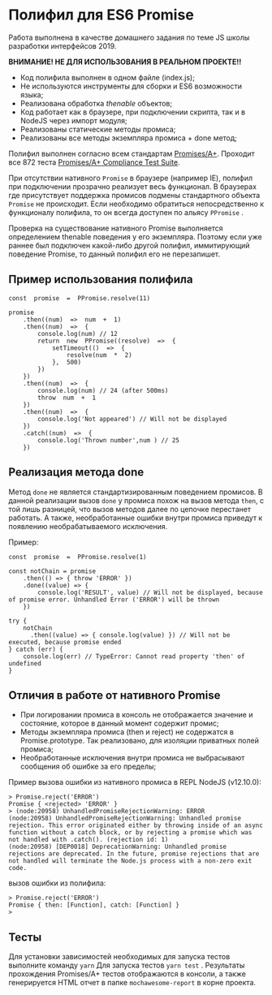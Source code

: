 # Полифил для ES6 Promise

Работа выполнена в качестве домашнего задания по теме JS школы разработки интерфейсов 2019.

**ВНИМАНИЕ! НЕ ДЛЯ ИСПОЛЬЗОВАНИЯ В РЕАЛЬНОМ ПРОЕКТЕ!!**

- Код полифила выполнен в одном файле (index.js);
- Не используются инструменты для сборки и ES6 возможности языка;
- Реализована обработка *thenable* объектов;
- Код работает как в браузере, при подключении скрипта, так и в NodeJS через импорт модуля;
- Реализованы статические методы промиса;
- Реализованы все методы экземпляра промиса + done метод;

Полифил выполнен согласно всем стандартам [Promises/A+](https://promisesaplus.com/). Проходит все 872 теста [Promises/A+ Compliance Test Suite](https://github.com/promises-aplus/promises-tests).

При отсутствии нативного `Promise` в браузере (например IE), полифил при подключении прозрачно реализует весь функционал. В браузерах где присутствует поддержка промисов подмены стандартного объекта `Promise` не происходит. Если необходимо обратиться непосредственно к функционалу полифила, то он всегда доступен по альясу `PPromise` .

Проверка на существование нативного Promise выполняется определением thenable поведения у его экземпляра. Поэтому если уже раннее был подключен какой-либо другой полифил, иммитирующий поведение Promise, то данный полифил его не перезапишет.

## Пример использования полифила

	const  promise  =  PPromise.resolve(11)

	promise
		.then((num)  =>  num  +  1)
		.then((num)  =>  {
			console.log(num) // 12
			return  new  PPromise((resolve)  =>  {
				setTimeout(()  =>  {
					resolve(num  *  2)
				},  500)
			})
		})
		.then((num)  =>  {
			console.log(num) // 24 (after 500ms)
			throw  num  +  1
		})
		.then((num)  =>  {
			console.log('Not appeared') // Will not be displayed
		})
		.catch((num)  =>  {
			console.log('Thrown number',num ) // 25
		})

## Реализация метода done

Метод `done` не является стандартизированным поведением промисов. В данной реализации вызов `done` у промиса похож на вызов метода `then`, с той лишь разницей, что вызов методов далее по цепочке перестанет работать. А также, необработанные ошибки внутри промиса приведут к появлению необрабатываемого исключения.

Пример:

	const  promise  =  PPromise.resolve(1)

	const notChain = promise
		.then(() => { throw 'ERROR' })
		.done((value) => {
			console.log('RESULT', value) // Will not be displayed, because of promise error. Unhandled Error ('ERROR') will be thrown
		})

	try {
		notChain
		  .then((value) => { console.log(value) }) // Will not be executed, because promise ended
	} catch (err) {
		console.log(err) // TypeError: Cannot read property 'then' of undefined
	}


## Отличия в работе от нативного Promise

- При логировании промиса в консоль не отображается значение и состояние, которое в данный момент содержит промис;
- Методы экземпляра промиса (then и reject) не содержатся в Promise.prototype. Так реализовано, для изоляции приватных полей промиса;
- Необработанные исключения внутри промиса не выбрасывают сообщения об ошибке за его пределы;

Пример вызова ошибки из нативного промиса в REPL NodeJS (v12.10.0):

	> Promise.reject('ERROR')
	Promise { <rejected> 'ERROR' }
	> (node:20958) UnhandledPromiseRejectionWarning: ERROR
	(node:20958) UnhandledPromiseRejectionWarning: Unhandled promise rejection. This error originated either by throwing inside of an async function without a catch block, or by rejecting a promise which was not handled with .catch(). (rejection id: 1)
	(node:20958) [DEP0018] DeprecationWarning: Unhandled promise rejections are deprecated. In the future, promise rejections that are not handled will terminate the Node.js process with a non-zero exit code.

вызов ошибки из полифила:

	> Promise.reject('ERROR')
	Promise { then: [Function], catch: [Function] }
	>

## Тесты

Для установки зависимостей необходимых для запуска тестов выполните команду `yarn`
Для запуска тестов `yarn test` .
Результаты прохождения Promises/A+ тестов отображаются в консоли, а также генерируется HTML отчет в папке `mochawesome-report` в корне проекта.